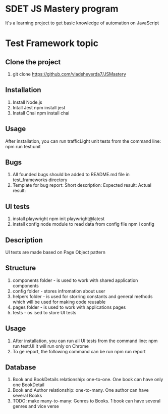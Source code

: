 # SDET JS Mastery program

It's a learning project to get basic knowledge of automation on JavaScript

# Test Framework topic

## Clone the project

1. git clone https://github.com/vladsheverda7/JSMastery

## Installation

1. Install Node.js
2. Intall Jest
   npm install jest
3. Install Chai
   npm install chai

## Usage

After installation, you can run trafficLight unit tests from the command line:
npm run test:unit

## Bugs

1. All founded bugs should be added to README.md file in test_frameworks directory
2. Template for bug report:
   Short description:
   Expected result:
   Actual result:

## UI tests

1. install playwright
   npm init playwright@latest
2. install config node module to read data from config file
   npm i config

## Description

UI tests are made based on Page Object pattern

## Structure

1. components folder - is used to work with shared application components
2. config folder - stores infromation about user
3. helpers folder - is used for storring constants and general methods which will be used for making code reusable
4. pages folder - is used to work with applications pages
5. tests - os ised to store UI tests

## Usage

1. After installation, you can run all UI tests from the command line:
   npm run test:UI
   it will run only on Chrome
2. To ge report, the following command can be run
   npm run report

## Database

1. Book and BookDetails relationship: one-to-one. One book can have only one BookDetail
2. Book and Author relationship: one-to-many. One author can have several Books
3. TODO: make many-to-many: Genres to Books. 1 book can have several genres and vice verse
